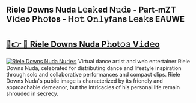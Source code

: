 ## Riele Downs Nuda L𝚎a𝚔ed N𝚞𝚍e - Part-mZT Vi𝚍𝚎o P𝚑𝚘tos - H𝚘𝚝 O𝚗𝚕yf𝚊ns L𝚎a𝚔s EAUWE

# <h2><a href="http://kf8g07.oniu.top/?m=Riele+Downs+Nuda">🔗👉 🔴 Riele Downs Nuda P𝚑ot𝚘𝚜 V𝚒d𝚎o</a></h2>

[![Riele Downs Nuda Nu𝚍e𝚜](https://i.imgur.com/0qMVB7G.gif)](http://kf8g07.oniu.top/?m=Riele+Downs+Nuda)
Virtual dance artist and web entertainer Riele Downs Nuda, celebrated for distributing dance and lifestyle inspiration through solo and collaborative performances and compact clips. Riele Downs Nuda's public image is characterized by its friendly and approachable demeanor, but the intricacies of his personal life remain shrouded in secrecy.  
